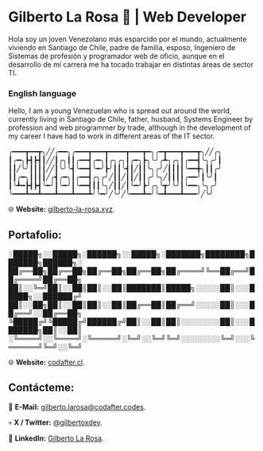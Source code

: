 # Gilberto La Rosa 👋 | Web Developer

Hola soy un joven Venezolano más esparcido por el mundo, actualmente viviendo en Santiago de Chile, padre de familia, esposo, Ingeniero de Sistemas de profesión y programador web de oficio, aunque en el desarrollo de mi carrera me ha tocado trabajar en distintas áreas de sector TI.

### English language

Hello, I am a young Venezuelan who is spread out around the world, currently living in Santiago de Chile, father, husband, Systems Engineer by profession and web programmer by trade, although in the development of my career I have had to work in different areas of the IT sector.

╭━━━┳━━┳╮╱╱╭━━╮╭━━━┳━━━┳━━━━┳━━━┳━╮╭━┳━━━┳━━━┳╮╱╱╭╮
┃╭━╮┣┫┣┫┃╱╱┃╭╮┃┃╭━━┫╭━╮┃╭╮╭╮┃╭━╮┣╮╰╯╭┻╮╭╮┃╭━━┫╰╮╭╯┃
┃┃╱╰╯┃┃┃┃╱╱┃╰╯╰┫╰━━┫╰━╯┣╯┃┃╰┫┃╱┃┃╰╮╭╯╱┃┃┃┃╰━━╋╮┃┃╭╯
┃┃╭━╮┃┃┃┃╱╭┫╭━╮┃╭━━┫╭╮╭╯╱┃┃╱┃┃╱┃┃╭╯╰╮╱┃┃┃┃╭━━╯┃╰╯┃
┃╰┻━┣┫┣┫╰━╯┃╰━╯┃╰━━┫┃┃╰╮╱┃┃╱┃╰━╯┣╯╭╮╰┳╯╰╯┃╰━━╮╰╮╭╯
╰━━━┻━━┻━━━┻━━━┻━━━┻╯╰━╯╱╰╯╱╰━━━┻━╯╰━┻━━━┻━━━╯╱╰╯

🌐 **Website:** [gilberto-la-rosa.xyz](https://gilberto-la-rosa.xyz/).

## Portafolio:

░█████╗░░█████╗░██████╗░░█████╗░███████╗████████╗███████╗██████╗░
██╔══██╗██╔══██╗██╔══██╗██╔══██╗██╔════╝╚══██╔══╝██╔════╝██╔══██╗
██║░░╚═╝██║░░██║██║░░██║███████║█████╗░░░░░██║░░░█████╗░░██████╔╝
██║░░██╗██║░░██║██║░░██║██╔══██║██╔══╝░░░░░██║░░░██╔══╝░░██╔══██╗
╚█████╔╝╚█████╔╝██████╔╝██║░░██║██║░░░░░░░░██║░░░███████╗██║░░██║
░╚════╝░░╚════╝░╚═════╝░╚═╝░░╚═╝╚═╝░░░░░░░░╚═╝░░░╚══════╝╚═╝░░╚═╝

🌐 **Website:** [codafter.cl](https://codafter.cl/).

## Contácteme:

📧 **E-Mail:** [gilberto.larosa@codafter.codes](mailto:gilberto.larosa.cl).

💀 **X / Twitter:** [@gilbertoxdev](https://twitter.com/gilbertoxdev).

💼 **LinkedIn:** [Gilberto La Rosa](https://www.linkedin.com/in/gilberto-la-rosa/).
